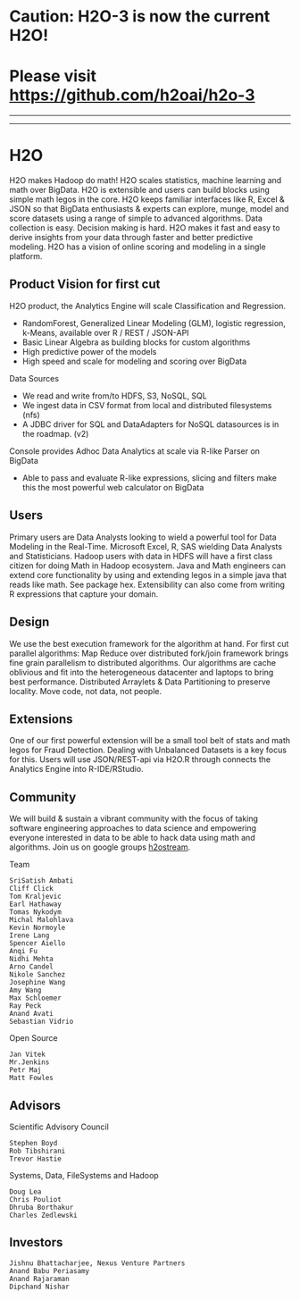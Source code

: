 # Caution:  H2O-3 is now the current H2O!
# Please visit <https://github.com/h2oai/h2o-3>

---
---


H2O
========

H2O makes Hadoop do math! H2O scales statistics, machine learning and math over BigData. H2O is extensible and users can build blocks using simple math legos in the core. H2O keeps familiar interfaces like R, Excel & JSON so that BigData enthusiasts & experts can explore, munge, model and score datasets using a range of simple to advanced algorithms. Data collection is easy. Decision making is hard. H2O makes it fast and easy to derive insights from your data through faster and better predictive modeling. H2O has a vision of online scoring and modeling in a single platform.

Product Vision for first cut
------------------------------
H2O product, the Analytics Engine will scale Classification and Regression.
- RandomForest, Generalized Linear Modeling (GLM), logistic regression, k-Means, available over R / REST / JSON-API
- Basic Linear Algebra as building blocks for custom algorithms
- High predictive power of the models
- High speed and scale for modeling and scoring over BigData

Data Sources
- We read and write from/to HDFS, S3, NoSQL, SQL
- We ingest data in CSV format from local and distributed filesystems (nfs)
- A JDBC driver for SQL and DataAdapters for NoSQL datasources is in the roadmap. (v2)

Console provides Adhoc Data Analytics at scale via R-like Parser on BigData
 - Able to pass and evaluate R-like expressions, slicing and filters make this the most powerful web calculator on BigData

Users
--------------------------------
Primary users are Data Analysts looking to wield a powerful tool for Data Modeling in the Real-Time. Microsoft Excel, R, SAS wielding Data Analysts and Statisticians.
Hadoop users with data in HDFS will have a first class citizen for doing Math in Hadoop ecosystem.
Java and Math engineers can extend core functionality by using and extending legos in a simple java that reads like math. See package hex.
Extensibility can also come from writing R expressions that capture your domain.

Design
--------------------------------

We use the best execution framework for the algorithm at hand. For first cut parallel algorithms: Map Reduce over distributed fork/join framework brings fine grain parallelism to distributed algorithms.
Our algorithms are cache oblivious and fit into the heterogeneous datacenter and laptops to bring best performance.
Distributed Arraylets & Data Partitioning to preserve locality.
Move code, not data, not people.

Extensions
---------------------------------

One of our first powerful extension will be a small tool belt of stats and math legos for Fraud Detection. Dealing with Unbalanced Datasets is a key focus for this.
Users will use JSON/REST-api via H2O.R through connects the Analytics Engine into R-IDE/RStudio.

Community
---------------------------------
We will build & sustain a vibrant community with the focus of taking software engineering approaches to data science and empowering everyone interested in data to be able to hack data using math and algorithms.
Join us on google groups [h2ostream](https://groups.google.com/forum/#!forum/h2ostream).

Team
```
SriSatish Ambati
Cliff Click
Tom Kraljevic
Earl Hathaway
Tomas Nykodym
Michal Malohlava
Kevin Normoyle
Irene Lang
Spencer Aiello
Anqi Fu
Nidhi Mehta
Arno Candel
Nikole Sanchez
Josephine Wang
Amy Wang
Max Schloemer
Ray Peck
Anand Avati
Sebastian Vidrio
```

Open Source
```
Jan Vitek
Mr.Jenkins
Petr Maj
Matt Fowles
```

Advisors
--------------------------------
Scientific Advisory Council
```
Stephen Boyd
Rob Tibshirani
Trevor Hastie
```

Systems, Data, FileSystems and Hadoop
```
Doug Lea
Chris Pouliot
Dhruba Borthakur
Charles Zedlewski
```

Investors
--------------------------------
```
Jishnu Bhattacharjee, Nexus Venture Partners
Anand Babu Periasamy
Anand Rajaraman
Dipchand Nishar
```

